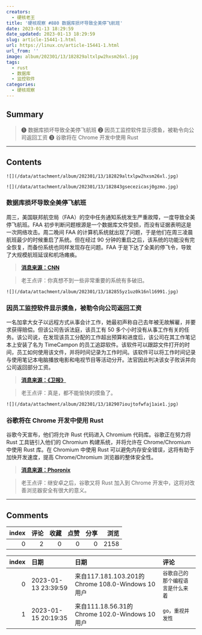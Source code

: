 ```yaml
---
creators:
  - 硬核老王
title: '硬核观察 #880 数据库损坏导致全美停飞航班'
date: 2023-01-13 18:29:59
date_updated: 2023-01-13 18:29:59
slug: article-15441-1.html
url: https://linux.cn/article-15441-1.html
url_from: ''
image: album/202301/13/182829altxlpw2hxsm26xl.jpg
tags:
  - rust
  - 数据库
  - 监控软件
categories:
  - 硬核观察
---
```


## Summary

> ❶ 数据库损坏导致全美停飞航班
> ❷ 因员工监控软件显示摸鱼，被勒令向公司返回工资
> ❸ 谷歌将在 Chrome 开发中使用 Rust

***

<!-- more -->

## Contents

`![](/data/attachment/album/202301/13/182829altxlpw2hxsm26xl.jpg)`

`![](/data/attachment/album/202301/13/182843gsecezicasj0gzmo.jpg)`

### 数据库损坏导致全美停飞航班

周三，美国联邦航空局（FAA）的空中任务通知系统发生严重故障，一度导致全美停飞航班。FAA 初步判断问题根源是一个数据库文件受损，而没有证据表明这是一次网络攻击。周二晚间 FAA 的计算机系统就出现了问题，于是他们在周三凌晨航班最少的时候重启了系统。但在经过 90 分钟的重启之后，该系统的功能没有完全恢复，而备份系统也同样发现存在问题。FAA 于是下达了全美的停飞令，导致了大规模航班延误和机场瘫痪。

> 
> **[消息来源：CNN](https://edition.cnn.com/travel/article/faa-ground-stop-causes/index.html)**
> 
> 
> 

> 
> 老王点评：你真想不到一些非常重要的系统有多破旧。
> 
> 
> 

`![](/data/attachment/album/202301/13/182855yz1uz0k16nl16991.jpg)`

### 因员工监控软件显示摸鱼，被勒令向公司返回工资

一名加拿大女子以远程方式从事会计工作，她最初声称自己去年被无故解雇，并要求获得赔偿。但该公司告诉法庭，该员工有 50 多个小时没有从事工作有关的任务。该公司说，在发现该员工分配的工作超出预算和进度后，该公司在其工作笔记本上安装了名为 TimeCampon 的员工追踪软件。该软件可以跟踪文件打开的时间，员工如何使用该文件，并将时间记录为工作时间。该软件可以将工作时间记录与使用笔记本电脑播放电影和电视节目等活动分开。法官因此判决该女子败诉并向公司返回部分工资。

> 
> **[消息来源：《卫报》](https://www.theguardian.com/world/2023/jan/12/canada-woman-time-theft-tracking-software)**
> 
> 
> 

> 
> 老王点评：真是，都不能愉快的摸鱼了。
> 
> 
> 

`![](/data/attachment/album/202301/13/182907ioujtofwfaj1aie1.jpg)`

### 谷歌将在 Chrome 开发中使用 Rust

谷歌今天宣布，他们将允许 Rust 代码进入 Chromium 代码库。谷歌正在努力将 Rust 工具链引入他们的 Chromium 构建系统，并将允许在 Chrome/Chromium 中使用 Rust 库。在 Chromium 中使用 Rust 可以避免内存安全错误，这将有助于加快开发速度，提高 Chrome/Chromium 浏览器的整体安全性。

> 
> **[消息来源：Phoronix](https://www.phoronix.com/news/Google-Rust-In-Chromium)**
> 
> 
> 

> 
> 老王点评：继安卓之后，谷歌又将 Rust 加入到 Chrome 开发中，这将对改善浏览器安全有很大的意义。
> 
> 
>

***

## Comments


|   index |   评论 |   收藏 |   点赞 |   分享 |   浏览 |
|--------:|-------:|-------:|-------:|-------:|-------:|
|       0 |      2 |      0 |      0 |      0 |   2158 |

|   index | 日期                | 日期                                               | 评论                               |
|--------:|:--------------------|:---------------------------------------------------|:-----------------------------------|
|       0 | 2023-01-13 23:39:59 | 来自117.181.103.201的 Chrome 108.0-Windows 10 用户 | `谷歌自己的那个编程语言是什么来着` |
|       1 | 2023-01-15 20:19:35 | 来自111.18.56.31的 Chrome 102.0-Windows 10 用户    | `go，重视并发性`                   |
